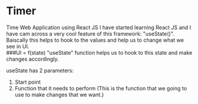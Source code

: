# Timer
Time Web Application using React JS
I have started learning React JS and I have cam across a very cool feature of this framework: "useState()". Baiscally this helps to hook to the values and help us to change 
what we see in UI.
<br/>
###UI = f(state)
"useState" function helps us to hook to this state and make changes accordingly.

useState has 2 parameters:
1. Start point
2. Function that it needs to perform (This is the function that we going to use to make changes that we want.)
